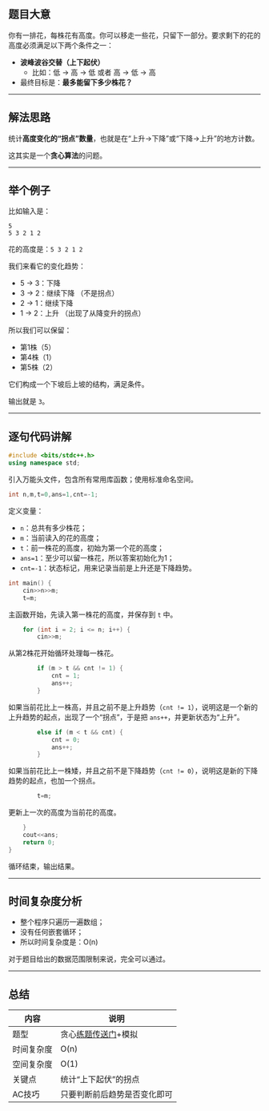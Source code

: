 ## 题目大意

你有一排花，每株花有高度。你可以移走一些花，只留下一部分。要求剩下的花的高度必须满足以下两个条件之一：

- **波峰波谷交替（上下起伏）**
  - 比如：低 → 高 → 低 或者 高 → 低 → 高
- 最终目标是：**最多能留下多少株花？**

---

## 解法思路

统计**高度变化的“拐点”数量**，也就是在“上升→下降”或“下降→上升”的地方计数。

这其实是一个**贪心算法**的问题。

---

## 举个例子
比如输入是：

```
5
5 3 2 1 2
```

花的高度是：`5 3 2 1 2`

我们来看它的变化趋势：

- 5 → 3：下降
- 3 → 2：继续下降 （不是拐点）
- 2 → 1：继续下降 
- 1 → 2：上升 （出现了从降变升的拐点）

所以我们可以保留：
- 第1株（5）
- 第4株（1）
- 第5株（2）

它们构成一个下坡后上坡的结构，满足条件。

输出就是 `3`。

---

## 逐句代码讲解

```cpp
#include <bits/stdc++.h>
using namespace std;
```
引入万能头文件，包含所有常用库函数；使用标准命名空间。

```cpp
int n,m,t=0,ans=1,cnt=-1;
```
定义变量：
- `n`：总共有多少株花；
- `m`：当前读入的花的高度；
- `t`：前一株花的高度，初始为第一个花的高度；
- `ans=1`：至少可以留一株花，所以答案初始化为1；
- `cnt=-1`：状态标记，用来记录当前是上升还是下降趋势。

```cpp
int main() {
	cin>>n>>m; 
	t=m;
```
主函数开始，先读入第一株花的高度，并保存到 `t` 中。

```cpp
	for (int i = 2; i <= n; i++) {
		cin>>m;
```
从第2株花开始循环处理每一株花。

```cpp
		if (m > t && cnt != 1) {
			cnt = 1;
			ans++;
		}
```
如果当前花比上一株高，并且之前不是上升趋势（`cnt != 1`），说明这是一个新的上升趋势的起点，出现了一个“拐点”，于是把 `ans++`，并更新状态为“上升”。

```cpp
		else if (m < t && cnt) {
			cnt = 0;
			ans++;
		}
```
如果当前花比上一株矮，并且之前不是下降趋势（`cnt != 0`），说明这是新的下降趋势的起点，也加一个拐点。

```cpp
		t=m;
```
更新上一次的高度为当前花的高度。

```cpp
	}
	cout<<ans;
	return 0;
}
```
循环结束，输出结果。

---

## 时间复杂度分析

- 整个程序只遍历一遍数组；
- 没有任何嵌套循环；
- 所以时间复杂度是：O(n) 

对于题目给出的数据范围限制来说，完全可以通过。

---

## 总结

| 内容 | 说明 |
|------|------|
| 题型 | 贪心[练题传送门](https://www.luogu.com.cn/training/110)+模拟 |
| 时间复杂度 | O(n) |
| 空间复杂度 | O(1) |
| 关键点 | 统计“上下起伏”的拐点 |
| AC技巧 | 只要判断前后趋势是否变化即可 |
